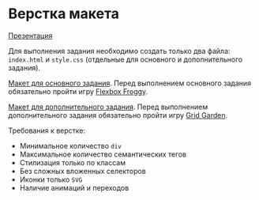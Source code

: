 # Верстка макета

[Презентация](https://docs.google.com/presentation/d/1VSmfjARTRWdrYVbZ3gUqVeB3wC-VxqmG8SSK-PiMHtk/edit?usp=sharing)

Для выполнения задания необходимо создать только два файла: `index.html` и `style.css` (отдельные для основного и дополнительного задания).

[Макет для основного задания](./basic.jpg). Перед выполнением основного задания обязательно пройти игру [Flexbox Froggy](https://flexboxfroggy.com/). 

[Макет для дополнительного задания](./advanced.jpg). Перед выполнением дополнительного задания обязательно пройти игру [Grid Garden](https://cssgridgarden.com/).

Требования к верстке:
- Минимальное количество `div`
- Максимальное количество семантических тегов
- Стилизация только по классам
- Без сложных вложенных селекторов
- Иконки только `SVG`
- Наличие анимаций и переходов
